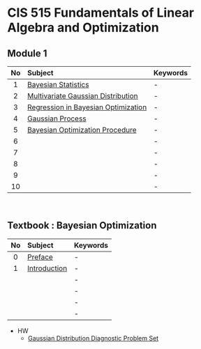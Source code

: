 # CIS 515 Fundamentals of Linear Algebra and Optimization

## Module 1
|No|Subject|Keywords|
|:-:|:-|:-|
| 1|[Bayesian Statistics](notes/01.md)|- |
| 2|[Multivariate Gaussian Distribution](notes/02.md)|- |
| 3|[Regression in Bayesian Optimization](notes/03.md)|- |
| 4|[Gaussian Process](notes/04.md)|- |
| 5|[Bayesian Optimization Procedure](notes/05.md)|- |
| 6|[]()|- |
| 7|[]()|- |
| 8|[]()|- |
| 9|[]()|- |
|10|[]()|- |

<br>

## Textbook : Bayesian Optimization
|No|Subject|Keywords|
|:-:|:-|:-|
| 0|[Preface](notes/00.md)|- |
| 1|[Introduction]()|- |
|  |[]()|- |
|  |[]()|- |
|  |[]()|- |
|  |[]()|- |

- HW
  - [Gaussian Distribution Diagnostic Problem Set](hw/01.md)